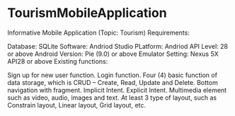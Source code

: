 # TourismMobileApplication

Informative Mobile Application (Topic: Tourism)
Requirements:

Database: SQLite
Software: Andriod Studio
PLatform: Andriod
API Level: 28 or above
Android Version: Pie (9.0) or above
Emulator Setting: Nexus 5X API28 or above
Existing functions:

Sign up for new user function.
Login function.
Four (4) basic function of data storage, which is CRUD – Create, Read, Update and Delete.
Bottom navigation with fragment.
Implicit Intent.
Explicit Intent.
Multimedia element such as video, audio, images and text.
At least 3 type of layout, such as Constrain layout, Linear layout, Grid layout, etc.
